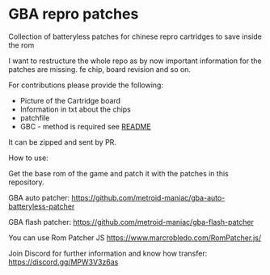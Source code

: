 # GBA repro patches

Collection of batteryless patches for chinese repro cartridges to save inside the rom

I want to restructure the whole repo as by now important information for the patches are missing. fe chip, board revision and so on.

For contributions please provide the following:

- Picture of the Cartridge board
- Information in txt about the chips
- patchfile
- GBC - method is required see [README](https://github.com/acocalypso/batteryless-patches/blob/main/patches/GBC/README.md)

It can be zipped and sent by PR.

How to use:

Get the base rom of the game and patch it with the patches in this repository.

GBA auto patcher:
<https://github.com/metroid-maniac/gba-auto-batteryless-patcher>

GBA flash patcher:
<https://github.com/metroid-maniac/gba-flash-patcher>

You can use Rom Patcher JS
<https://www.marcrobledo.com/RomPatcher.js/>

Join Discord for further information and know how transfer:
<https://discord.gg/MPW3V3z6as>

